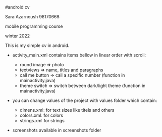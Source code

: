 #android cv

Sara Azarnoush 98170668

mobile programming course

winter 2022

This is my simple cv in android.

- activity_main.xml contains items bellow in linear order with scroll:
  - round image => photo
  - textviews => name, titles and paragraphs
  - call me button  => call a specific number (function in mainactivity.java)
  - theme switch => switch between dark/light theme (function in mainactivity.java)
  
- you can change values of the project with values folder which contain:
  - dimens.xml: for text sizes like titels and others
  - colors.xml: for colors
  - strings.xml for strings
  
- screenshots available in screenshots folder

